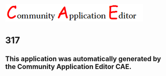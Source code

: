 ![CAE](https://github.com/PhilCAEOrg/application-317/blob/master/img/logo.png)  

317
===================


This application was automatically generated by the Community Application Editor CAE.  
---------------
